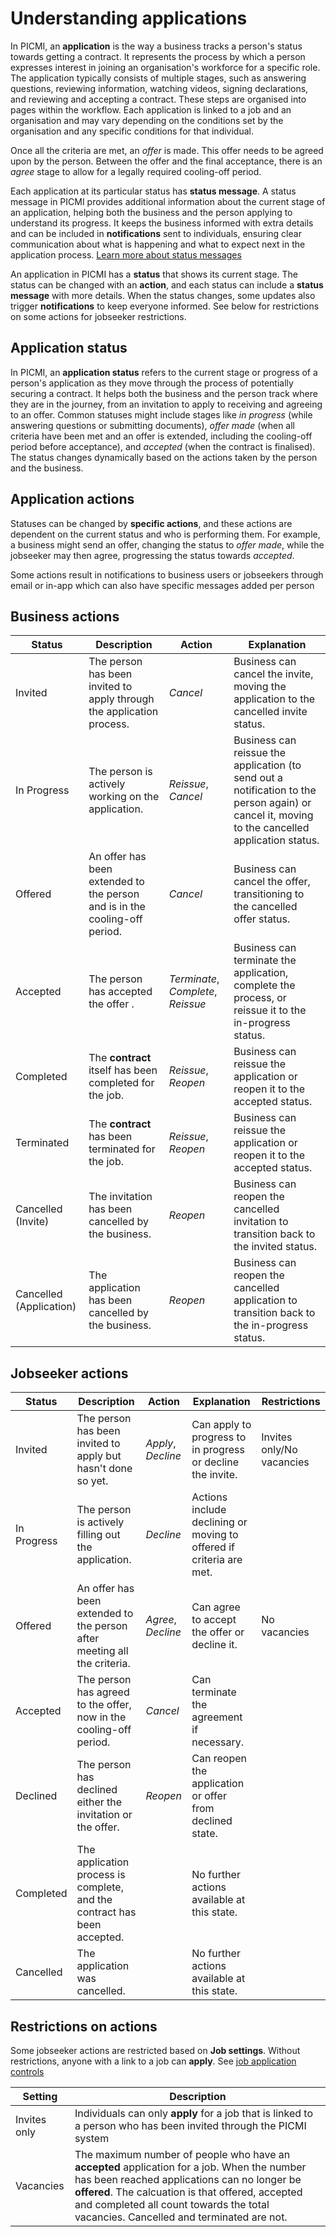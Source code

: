 # Understanding applications

In PICMI, an **application** is the way a business tracks a person's status towards getting a contract. It represents
the process by which a person expresses interest in joining an organisation's workforce for a specific role. The
application typically consists of multiple stages, such as answering questions, reviewing information, watching videos,
signing declarations, and reviewing and accepting a contract. These steps are organised into pages within the workflow.
Each application is linked to a job and an organisation and may vary depending on the conditions set by the organisation
and any specific conditions for that individual.

Once all the criteria are met, an _offer_ is made. This offer needs to be agreed upon by the person. Between the offer
and
the final acceptance, there is an _agree_ stage to allow for a legally required cooling-off period.

Each application at its particular status has **status message**. A status message in PICMI provides additional information about the current stage of an application, helping both the business and the person applying to understand its progress. It keeps the business informed with extra details and can be included in **notifications** sent to individuals, ensuring clear communication about what is happening and what to expect next in the application process. [Learn more about status messages](../article/status-message)

<prompt>

An application in PICMI has a **status** that shows its current stage. The status can be changed with an **action**, and each status can include a **status message** with more details. When the status changes, some updates also trigger **notifications** to keep everyone informed. See below for restrictions on some actions for jobseeker restrictions.

</prompt>

## Application status

In PICMI, an **application status** refers to the current stage or progress of a person's application as they move
through the process of potentially securing a contract. It helps both the business and the person track where they are
in the journey, from an invitation to apply to receiving and agreeing to an offer. Common statuses might include stages
like *in progress* (while answering questions or submitting documents), *offer made* (when all criteria have been met
and an offer is extended, including the cooling-off period before acceptance), and *accepted* (when the contract is
finalised). The status changes dynamically based on the actions taken by the person and the business.

## Application actions

Statuses can be changed by **specific actions**, and these actions are dependent on the current status and who is
performing
them. For example, a business might send an offer, changing the status to *offer made*, while the jobseeker may then
agree,
progressing the status towards *accepted*.

<prompt>

Some actions result in notifications to business users or jobseekers through email or in-app which can also have
specific messages added per person

</prompt>

## Business actions

| **Status**              | **Description**                                                            | **Action**                         | **Explanation**                                                                                                                                 |
|-------------------------|----------------------------------------------------------------------------|------------------------------------|-------------------------------------------------------------------------------------------------------------------------------------------------|
| Invited                 | The person has been invited to apply through the application process.      | *Cancel*                           | Business can cancel the invite, moving the application to the cancelled invite status.                                                          |
| In Progress             | The person is actively working on the application.                         | *Reissue*, *Cancel*                | Business can reissue the application (to send out a notification to the person again) or cancel it, moving to the cancelled application status. |
| Offered                 | An offer has been extended to the person and is in the cooling-off period. | *Cancel*                           | Business can cancel the offer, transitioning to the cancelled offer status.                                                                     |
| Accepted                | The person has accepted the offer .                                        | *Terminate*, *Complete*, *Reissue* | Business can terminate the application, complete the process, or reissue it to the in-progress status.                                          |
| Completed               | The **contract** itself has been completed for the job.                    | *Reissue*, *Reopen*                | Business can reissue the application or reopen it to the accepted status.                                                                       |
| Terminated              | The **contract** has been terminated for the job.                          | *Reissue*, *Reopen*                | Business can reissue the application or reopen it to the accepted status.                                                                       |
| Cancelled (Invite)      | The invitation has been cancelled by the business.                         | *Reopen*                           | Business can reopen the cancelled invitation to transition back to the invited status.                                                          |
| Cancelled (Application) | The application has been cancelled by the business.                        | *Reopen*                           | Business can reopen the cancelled application to transition back to the in-progress status.                                                     |

## Jobseeker actions

| **Status**  | **Description**                                                          | **Action**         | **Explanation**                                                     | **Restrictions**          |
|-------------|--------------------------------------------------------------------------|--------------------|---------------------------------------------------------------------|---------------------------|
| Invited     | The person has been invited to apply but hasn't done so yet.             | *Apply*, *Decline* | Can apply to progress to in progress or decline the invite.         | Invites only/No vacancies |
| In Progress | The person is actively filling out the application.                      | *Decline*          | Actions include declining or moving to offered if criteria are met. |                           |
| Offered     | An offer has been extended to the person after meeting all the criteria. | *Agree*, *Decline* | Can agree to accept the offer or decline it.                        | No vacancies              |
| Accepted    | The person has agreed to the offer, now in the cooling-off period.       | *Cancel*           | Can terminate the agreement if necessary.                           |                           |
| Declined    | The person has declined either the invitation or the offer.              | *Reopen*           | Can reopen the application or offer from declined state.            |                           |
| Completed   | The application process is complete, and the contract has been accepted. |                    | No further actions available at this state.                         |                           | 
| Cancelled   | The application was cancelled.                                           |                    | No further actions available at this state.                         |                           | 

## Restrictions on actions

Some jobseeker actions are restricted based on **Job settings**. Without restrictions, anyone with a link to a job can **apply**. See [job application controls](../article/job-application-controls)

| **Setting**  | **Description**                                                                                                                                                                                                                                                                                                                    |
|--------------|------------------------------------------------------------------------------------------------------------------------------------------------------------------------------------------------------------------------------------------------------------------------------------------------------------------------------------|
| Invites only | Individuals can only **apply** for a job that is linked to a person who has been invited through the PICMI system                                                                                                                                                                                                                  |
| Vacancies    | The maximum number of people who have an **accepted** application for a job. When the number has been reached applications can no longer be **offered**. The calcuation is that offered, accepted and completed all count towards the total vacancies. Cancelled and terminated are not. |
